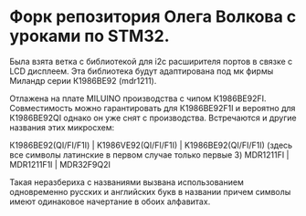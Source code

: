 # Форк репозитория Олега Волкова с уроками по STM32.
Былa взятa веткa с библиотекой для i2c расширителя портов в связке с LCD дисплеем. Этa библиотекa будут адаптированa под мк фирмы Миландр серии К1986ВЕ92 (mdr1211).

Отлажена на плате MILUINO производства с чипом К1986ВЕ92FI. Совместимость можно гарантировать для К1986ВЕ92F1I и вероятно для К1986ВЕ92QI однако он уже снят с производства.
Встречаются и другие названия этих микросхем:

К1986ВЕ92(QI/FI/F1I) | K1986VE92(QI/FI/F1I) | K1986BE92(QI/FI/F1I) (здесь все символы латинские в первом случае только первые 3)
MDR1211FI | MDR1211F1I | MDR32F9Q2I

Такая неразбериха с названиями вызвана использованием одновременно русских и английских букв в названии причем символы имеют одинаковое начертание в обоих алфавитах.